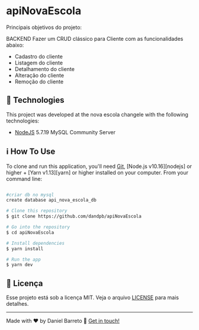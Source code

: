 # apiNovaEscola

Principais objetivos do projeto:

BACKEND
Fazer um CRUD clássico para Cliente com as funcionalidades abaixo:
- Cadastro do cliente
- Listagem do cliente
- Detalhamento do cliente
- Alteração do cliente
- Remoção do cliente


## :rocket: Technologies

This project was developed at the nova escola changele with the following technologies:

-  [NodeJS](https://nodejs.org/)
5.7.19 MySQL Community Server

## :information_source: How To Use

To clone and run this application, you'll need [Git](https://git-scm.com), [Node.js v10.16][nodejs] or higher + [Yarn v1.13][yarn] or higher installed on your computer. From your command line:

```bash

#criar db no mysql
create database api_nova_escola_db

# Clone this repository
$ git clone https://github.com/dandpb/apiNovaEscola

# Go into the repository
$ cd apiNovaEscola

# Install dependencies
$ yarn install

# Run the app
$ yarn dev

```

## :memo: Licença

Esse projeto está sob a licença MIT. Veja o arquivo [LICENSE](LICENSE.md) para mais detalhes.

---

Made with ♥ by Daniel Barreto :wave: [Get in touch!](https://www.linkedin.com/in/daniel-barreto-65055a34/)
